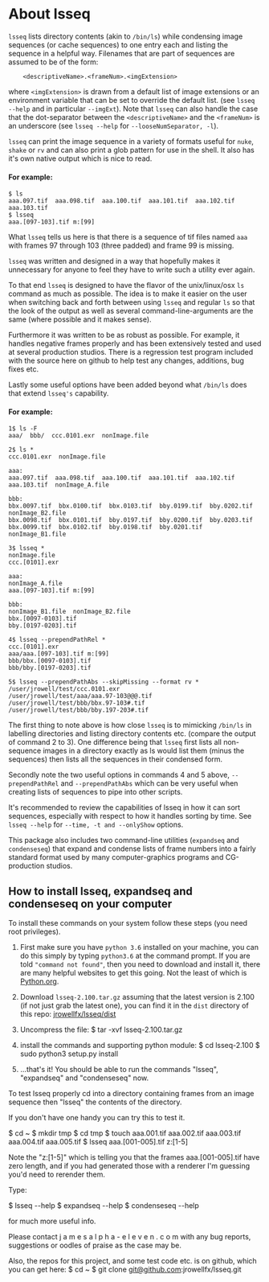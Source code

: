 # About lsseq

`lsseq` lists directory contents (akin to `/bin/ls`) while condensing image
sequences (or cache sequences) to one entry each and listing the sequence in
a helpful way. Filenames that are part of sequences are assumed to be of
the form:

```
    <descriptiveName>.<frameNum>.<imgExtension>
```

where `<imgExtension>` is drawn from a default list of image extensions or an
environment variable that can be set to override the default list. (see
`lsseq --help` and in particular `--imgExt`).
Note that `lsseq` can also handle the case that the dot-separator
between the `<descriptiveName>` and the `<frameNum>` is an underscore
(see `lsseq --help` for `--looseNumSeparator, -l`).

`lsseq` can print the image sequence in a variety of formats useful for `nuke`,
`shake` or `rv` and can also print a glob pattern for use in the shell. It also
has it's own native output which is nice to read.

#### For example:

```
$ ls
aaa.097.tif  aaa.098.tif  aaa.100.tif  aaa.101.tif  aaa.102.tif  aaa.103.tif
$ lsseq
aaa.[097-103].tif m:[99]
```

What `lsseq` tells us here is that there is a sequence of tif files named
`aaa` with frames 97 through 103 (three padded) and frame 99 is missing.

`lsseq` was written and designed in a way that hopefully makes it unnecessary
for anyone to feel they have to write such a utility ever again.

To that end `lsseq` is designed to have the flavor of the unix/linux/osx `ls`
command as much as possible. The idea is to make it easier on the user when
switching back and forth between using `lsseq` and regular `ls` so that the
look of the output as well as several command-line-arguments are the same
(where possible and it makes sense).

Furthermore it was written to be as robust as possible. For example, it
handles negative frames properly and has been extensively tested and used at
several production studios. There is a regression test program included with
the source here on github to help test any changes, additions, bug fixes
etc.

Lastly some useful options have been added beyond what `/bin/ls` does that
extend `lsseq's` capability.

#### For example:

```
1$ ls -F
aaa/  bbb/  ccc.0101.exr  nonImage.file

2$ ls *
ccc.0101.exr  nonImage.file

aaa:
aaa.097.tif  aaa.098.tif  aaa.100.tif  aaa.101.tif  aaa.102.tif  aaa.103.tif  nonImage_A.file

bbb:
bbx.0097.tif  bbx.0100.tif  bbx.0103.tif  bby.0199.tif  bby.0202.tif      nonImage_B2.file
bbx.0098.tif  bbx.0101.tif  bby.0197.tif  bby.0200.tif  bby.0203.tif
bbx.0099.tif  bbx.0102.tif  bby.0198.tif  bby.0201.tif  nonImage_B1.file

3$ lsseq *
nonImage.file
ccc.[0101].exr

aaa:
nonImage_A.file
aaa.[097-103].tif m:[99]

bbb:
nonImage_B1.file  nonImage_B2.file
bbx.[0097-0103].tif
bby.[0197-0203].tif

4$ lsseq --prependPathRel *
ccc.[0101].exr
aaa/aaa.[097-103].tif m:[99]
bbb/bbx.[0097-0103].tif
bbb/bby.[0197-0203].tif

5$ lsseq --prependPathAbs --skipMissing --format rv *
/user/jrowell/test/ccc.0101.exr
/user/jrowell/test/aaa/aaa.97-103@@@.tif
/user/jrowell/test/bbb/bbx.97-103#.tif
/user/jrowell/test/bbb/bby.197-203#.tif
```

The first thing to note above is how close `lsseq` is to mimicking `/bin/ls` in
labelling directories and listing directory contents etc. (compare the
output of command 2 to 3). One difference being that `lsseq` first lists all
non-sequence images in a directory exactly as ls would list them (minus the
sequences) then lists all the sequences in their condensed form.

Secondly note the two useful options in commands 4 and 5 above,
`--prependPathRel` and `--prependPathAbs` which can be very useful when creating
lists of sequences to pipe into other scripts.

It's recommended to review the capabilities of lsseq in how it can sort
sequences, especially with respect to how it handles sorting by time. See
`lsseq --help` for `--time, -t and --onlyShow` options.

This package also includes two command-line utilities (`expandseq` and `condenseseq`) that
expand and condense lists of frame numbers into a fairly standard format
used by many computer-graphics programs and CG-production studios.

## How to install lsseq, expandseq and condenseseq on your computer

To install these commands on your system follow these steps (you need root
privileges).

1) First make sure you have `python 3.6` installed on your machine, you can do
   this simply by typing `python3.6` at the command prompt. If you are told
   `"command not found"`, then you need to download and install it, there are
   many helpful websites to get this going. Not the least of which is [Python.org](https://www.python.org/).

2) Download `lsseq-2.100.tar.gz` assuming that the latest version is 2.100 (if
   not just grab the latest one), you can find it in the `dist` directory of this
   repo: [jrowellfx/lsseq/dist](dist/lsseq-2.100.tar.gz)

3) Uncompress the file:
   $ tar -xvf lsseq-2.100.tar.gz

4) install the commands and supporting python module:
   $ cd lsseq-2.100
   $ sudo python3 setup.py install

5) ...that's it! You should be able to run the commands "lsseq", "expandseq"
   and "condenseseq" now.

To test lsseq properly cd into a directory containing frames from an image
sequence then "lsseq" the contents of the directory.

If you don't have one handy you can try this to test it.

$ cd ~
$ mkdir tmp
$ cd tmp
$ touch aaa.001.tif aaa.002.tif aaa.003.tif aaa.004.tif aaa.005.tif
$ lsseq
aaa.[001-005].tif z:[1-5]

Note the "z:[1-5]" which is telling you that the frames aaa.[001-005].tif
have zero length, and if you had generated those with a renderer I'm
guessing you'd need to rerender them.

Type:

$ lsseq --help
$ expandseq --help
$ condenseseq --help

for much more useful info.

Please contact j a m e s <at> a l p h a - e l e v e n . c o m with any bug
reports, suggestions or oodles of praise as the case may be.

Also, the repos for this project, and some test code etc. is on github,
which you can get here:
$ cd ~
$ git clone git@github.com:jrowellfx/lsseq.git


